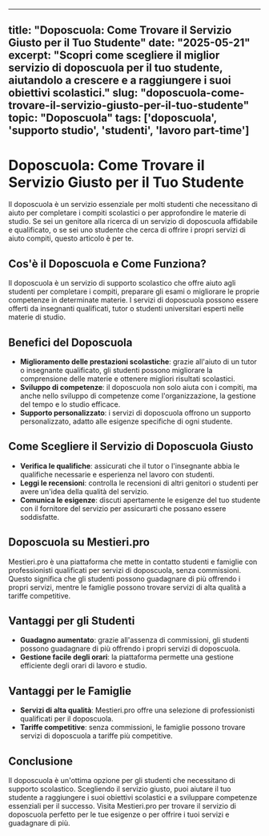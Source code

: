 
---
title: "Doposcuola: Come Trovare il Servizio Giusto per il Tuo Studente"
date: "2025-05-21"
excerpt: "Scopri come scegliere il miglior servizio di doposcuola per il tuo studente, aiutandolo a crescere e a raggiungere i suoi obiettivi scolastici."
slug: "doposcuola-come-trovare-il-servizio-giusto-per-il-tuo-studente"
topic: "Doposcuola"
tags: ['doposcuola', 'supporto studio', 'studenti', 'lavoro part-time']
---

# Doposcuola: Come Trovare il Servizio Giusto per il Tuo Studente

Il doposcuola è un servizio essenziale per molti studenti che necessitano di aiuto per completare i compiti scolastici o per approfondire le materie di studio. Se sei un genitore alla ricerca di un servizio di doposcuola affidabile e qualificato, o se sei uno studente che cerca di offrire i propri servizi di aiuto compiti, questo articolo è per te.

## Cos'è il Doposcuola e Come Funziona?

Il doposcuola è un servizio di supporto scolastico che offre aiuto agli studenti per completare i compiti, preparare gli esami o migliorare le proprie competenze in determinate materie. I servizi di doposcuola possono essere offerti da insegnanti qualificati, tutor o studenti universitari esperti nelle materie di studio.

## Benefici del Doposcuola

- **Miglioramento delle prestazioni scolastiche**: grazie all'aiuto di un tutor o insegnante qualificato, gli studenti possono migliorare la comprensione delle materie e ottenere migliori risultati scolastici.
- **Sviluppo di competenze**: il doposcuola non solo aiuta con i compiti, ma anche nello sviluppo di competenze come l'organizzazione, la gestione del tempo e lo studio efficace.
- **Supporto personalizzato**: i servizi di doposcuola offrono un supporto personalizzato, adatto alle esigenze specifiche di ogni studente.

## Come Scegliere il Servizio di Doposcuola Giusto

- **Verifica le qualifiche**: assicurati che il tutor o l'insegnante abbia le qualifiche necessarie e esperienza nel lavoro con studenti.
- **Leggi le recensioni**: controlla le recensioni di altri genitori o studenti per avere un'idea della qualità del servizio.
- **Comunica le esigenze**: discuti apertamente le esigenze del tuo studente con il fornitore del servizio per assicurarti che possano essere soddisfatte.

## Doposcuola su Mestieri.pro

Mestieri.pro è una piattaforma che mette in contatto studenti e famiglie con professionisti qualificati per servizi di doposcuola, senza commissioni. Questo significa che gli studenti possono guadagnare di più offrendo i propri servizi, mentre le famiglie possono trovare servizi di alta qualità a tariffe competitive.

## Vantaggi per gli Studenti

- **Guadagno aumentato**: grazie all'assenza di commissioni, gli studenti possono guadagnare di più offrendo i propri servizi di doposcuola.
- **Gestione facile degli orari**: la piattaforma permette una gestione efficiente degli orari di lavoro e studio.

## Vantaggi per le Famiglie

- **Servizi di alta qualità**: Mestieri.pro offre una selezione di professionisti qualificati per il doposcuola.
- **Tariffe competitive**: senza commissioni, le famiglie possono trovare servizi di doposcuola a tariffe più competitive.

## Conclusione

Il doposcuola è un'ottima opzione per gli studenti che necessitano di supporto scolastico. Scegliendo il servizio giusto, puoi aiutare il tuo studente a raggiungere i suoi obiettivi scolastici e a sviluppare competenze essenziali per il successo. Visita Mestieri.pro per trovare il servizio di doposcuola perfetto per le tue esigenze o per offrire i tuoi servizi e guadagnare di più.
